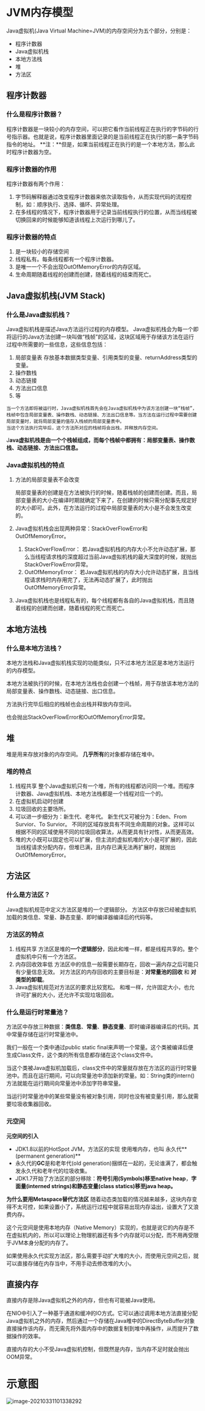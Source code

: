 # JVM内存模型

Java虚拟机(Java Virtual Machine=JVM)的内存空间分为五个部分，分别是： 

* 程序计数器
* Java虚拟机栈 
* 本地方法栈 
* 堆 
* 方法区

## 程序计数器

### 什么是程序计数器？

程序计数器是一块较小的内存空间，可以把它看作当前线程正在执行的字节码的行号指示器。也就是说，程序计数器里面记录的是当前线程正在执行的那一条字节码指令的地址。 
**注：**但是，如果当前线程正在执行的是一个本地方法，那么此时程序计数器为空。 

### 程序计数器的作用

程序计数器有两个作用：

1. 字节码解释器通过改变程序计数器来依次读取指令，从而实现代码的流程控制，如：顺序执行、选择、循环、异常处理。
2. 在多线程的情况下，程序计数器用于记录当前线程执行的位置，从而当线程被切换回来的时候能够知道该线程上次运行到哪儿了。 

### 程序计数器的特点

1. 是一块较小的存储空间
2. 线程私有。每条线程都有一个程序计数器。
3. 是唯一一个不会出现OutOfMemoryError的内存区域。
4. 生命周期随着线程的创建而创建，随着线程的结束而死亡。 





## Java虚拟机栈(JVM Stack)

### 什么是Java虚拟机栈？

Java虚拟机栈是描述Java方法运行过程的内存模型。 
Java虚拟机栈会为每一个即将运行的Java方法创建一块叫做“栈帧”的区域，这块区域用于存储该方法在运行过程中所需要的一些信息，这些信息包括：

1. 局部变量表 
    存放基本数据类型变量、引用类型的变量、returnAddress类型的变量。
2. 操作数栈
3. 动态链接
4. 方法出口信息
5. 等

```
当一个方法即将被运行时，Java虚拟机栈首先会在Java虚拟机栈中为该方法创建一块“栈帧”，栈帧中包含局部变量表、操作数栈、动态链接、方法出口信息等。当方法在运行过程中需要创建局部变量时，就将局部变量的值存入栈帧的局部变量表中。 
当这个方法执行完毕后，这个方法所对应的栈帧将会出栈，并释放内存空间。
```

J**ava虚拟机栈是由一个个栈帧组成，而每个栈帧中都拥有：局部变量表、操作数栈、动态链接、方法出口信息。** 

### Java虚拟机栈的特点

1. 方法的局部变量表不会改变

    局部变量表的创建是在方法被执行的时候，随着栈帧的创建而创建。而且，局部变量表的大小在编译时期就确定下来了，在创建的时候只需分配事先规定好的大小即可。此外，在方法运行的过程中局部变量表的大小是不会发生改变的。

2. Java虚拟机栈会出现两种异常：StackOverFlowError和OutOfMemoryError。 

    1. StackOverFlowError： 
        若Java虚拟机栈的内存大小不允许动态扩展，那么当线程请求栈的深度超过当前Java虚拟机栈的最大深度的时候，就抛出StackOverFlowError异常。
    2. OutOfMemoryError： 
        若Java虚拟机栈的内存大小允许动态扩展，且当线程请求栈时内存用完了，无法再动态扩展了，此时抛出OutOfMemoryError异常。

3. Java虚拟机栈也是线程私有的，每个线程都有各自的Java虚拟机栈，而且随着线程的创建而创建，随着线程的死亡而死亡。

## 本地方法栈

### 什么是本地方法栈？

本地方法栈和Java虚拟机栈实现的功能类似，只不过本地方法区是本地方法运行的内存模型。

本地方法被执行的时候，在本地方法栈也会创建一个栈帧，用于存放该本地方法的局部变量表、操作数栈、动态链接、出口信息。

方法执行完毕后相应的栈帧也会出栈并释放内存空间。

也会抛出StackOverFlowError和OutOfMemoryError异常。



##  堆

堆是用来存放对象的内存空间。 
**几乎所有**的对象都存储在堆中。 

### 堆的特点

1. 线程共享 
    整个Java虚拟机只有一个堆，所有的线程都访问同一个堆。而程序计数器、Java虚拟机栈、本地方法栈都是一个线程对应一个的。
2. 在虚拟机启动时创建
3. 垃圾回收的主要场所。
4. 可以进一步细分为：新生代、老年代。 
    新生代又可被分为：Eden、From Survior、To Survior。 
    不同的区域存放具有不同生命周期的对象。这样可以根据不同的区域使用不同的垃圾回收算法，从而更具有针对性，从而更高效。
5. 堆的大小既可以固定也可以扩展，但主流的虚拟机堆的大小是可扩展的，因此当线程请求分配内存，但堆已满，且内存已满无法再扩展时，就抛出OutOfMemoryError。 



## 方法区

### 什么是方法区？

Java虚拟机规范中定义方法区是堆的一个逻辑部分。 
方法区中存放已经被虚拟机加载的类信息、常量、静态变量、即时编译器编译后的代码等。 

### 方法区的特点

1. 线程共享 
    方法区是堆的**一个逻辑部分**，因此和堆一样，都是线程共享的。整个虚拟机中只有一个方法区。
2. 内存回收效率低 
    方法区中的信息一般需要长期存在，回收一遍内存之后可能只有少量信息无效。 
    对方法区的内存回收的主要目标是：**对常量池的回收** 和 **对类型的卸载**。
3. Java虚拟机规范对方法区的要求比较宽松。 
    和堆一样，允许固定大小，也允许可扩展的大小，还允许不实现垃圾回收。 

### 什么是运行时常量池？

方法区中存放三种数据：**类信息**、**常量**、**静态变量**、即时编译器编译后的代码。其中常量存储在运行时常量池中。

我们一般在一个类中通过public static final来声明一个常量。这个类被编译后便生成Class文件，这个类的所有信息都存储在这个class文件中。

当这个类被Java虚拟机加载后，class文件中的常量就存放在方法区的运行时常量池中。而且在运行期间，可以向常量池中添加新的常量。如：String类的intern()方法就能在运行期间向常量池中添加字符串常量。

当运行时常量池中的某些常量没有被对象引用，同时也没有被变量引用，那么就需要垃圾收集器回收。 



### 元空间

**元空间的引入**

* JDK1.8以前的HotSpot JVM，方法区的实现 使用堆内存，也叫 永久代**(permanent generation)**
* 永久代的**GC**是和老年代(old generation)捆绑在一起的，无论谁满了，都会触发永久代和老年代的垃圾收集。
* JDK1.7开始了方法区的部分移除：**符号引用(Symbols)**移至**native heap**，**字面量(interned strings)**和**静态变量(class statics)**移至**java heap。**

**为什么要用Metaspace替代方法区**
随着动态类加载的情况越来越多，这块内存变得不太可控，如果设置小了，系统运行过程中就容易出现内存溢出，设置大了又浪费内存。

这个元空间是使用本地内存（Native Memory）实现的，也就是说它的内存是不在虚拟机内的，所以可以理论上物理机器还有多个内存就可以分配，而不用再受限于JVM本身分配的内存了。

如果使用永久代实现方法区，那么需要手动扩大堆的大小，而使用元空间之后，就可以直接存储在内存当中，不用手动去修改堆的大小。

## 直接内存

直接内存是除Java虚拟机之外的内存，但也有可能被Java使用。

在NIO中引入了一种基于通道和缓冲的IO方式。它可以通过调用本地方法直接分配Java虚拟机之外的内存，然后通过一个存储在Java堆中的DirectByteBuffer对象直接操作该内存，而无需先将外面内存中的数据复制到堆中再操作，从而提升了数据操作的效率。

直接内存的大小不受Java虚拟机控制，但既然是内存，当内存不足时就会抛出OOM异常。 



# 示意图

![image-20210331101338292](../../images/jvm_runtime_memory.png)









